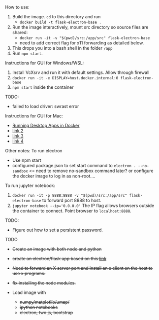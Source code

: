 How to use:

1. Build the image. `cd` to this directory and run
    * `docker build -t flask-electron-base .`
2. Run the image interactively, mount src directory so source files are shared:
    * `docker run -it -v "$(pwd)/src:/app/src" flask-electron-base`
    * need to add correct flag for x11 forwarding as detailed below.
3. This drops you into a bash shell in the folder `/app`
4. Run `npm start`.

Instructions for GUI for Windows/WSL:
1. Install VcXsrv and run it with default settings. Allow through firewall
2. `docker run -it -e DISPLAY=host.docker.internal:0 flask-electron-base`
3. `npm start` inside the container

TODO:
* failed to load driver: swrast error

Instructions for GUI for Mac:
* [Running Desktop Apps in
  Docker](https://medium.com/better-programming/running-desktop-apps-in-docker-43a70a5265c4)
* [link
2](https://calbertts.medium.com/developing-electron-apps-in-macos-afd21b4a59e3#.avdge04d6)
* [link 3](https://blog.jessfraz.com/post/docker-containers-on-the-desktop/)
* [link
4](https://medium.com/@SaravSun/running-gui-applications-inside-docker-containers-83d65c0db110)

Other notes: To run electron
* Use npm start
* configured package.json to set start command to `electron . --no-sandbox` <=
    need to remove no-sandbox command later? or configure the docker image to
    log in as non-root....

To run jupyter notebook:
1. `docker run -it -p 8888:8888 -v "$(pwd)/src:/app/src" flask-electron-base` to forward port 8888 to host.
2. `jupyter notebook --ip='0.0.0.0'` The IP flag allows browsers outside the
container to connect. Point browser to `localhost:8888`.


TODO:
* Figure out how to set a persistent password.


TODO

* ~~Create an image with both node and python~~
* ~~create an electron/flask app based on this
  [link](https://www.ahmedbouchefra.com/connect-python-3-electron-nodejs-build-desktop-apps/)~~
* ~~Need to forward an X server port and install an x client on the host to use x
programs.~~
* ~~fix installing the node modules.~~

* Load image with 
    * ~~numpy/matplotlib/umap/~~
    * ~~ipython notebooks~~
    * ~~electron, two js, bootstrap~~
